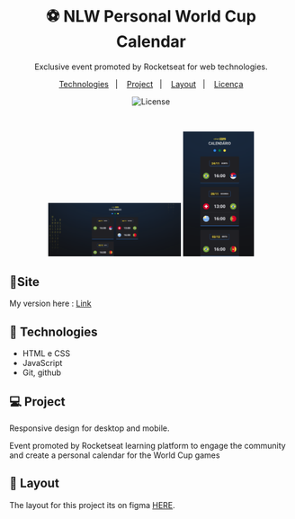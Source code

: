 <h1 align="center"> ⚽ NLW Personal World Cup Calendar</h1>

<p align="center">
Exclusive event promoted by Rocketseat for web technologies.
</p>

<p align="center">
  <a href="#-tecnologias">Technologies</a>&nbsp;&nbsp;&nbsp;|&nbsp;&nbsp;&nbsp;
  <a href="#-projeto">Project</a>&nbsp;&nbsp;&nbsp;|&nbsp;&nbsp;&nbsp;
  <a href="#-layout">Layout</a>&nbsp;&nbsp;&nbsp;|&nbsp;&nbsp;&nbsp;
  <a href="#memo-licença">Licença</a>
</p>

<p align="center">
  <img alt="License" src="https://img.shields.io/static/v1?label=license&message=MIT&color=49AA26&labelColor=000000">
</p>

<br>

<p align="center">
<img alt="NLW Copa" src="./desktop.png" width="47%">
<img alt="NLW Copa" src="./mobile.png" width="25%">
</p>

## 🍳Site

My version here : [Link](https://hopeicanchangemyusername.github.io/Rocketseat-NLW-Copa/)

## 🚀 Technologies

- HTML e CSS
- JavaScript
- Git, github

## 💻 Project

Responsive design for desktop and mobile.

Event promoted by Rocketseat learning platform to engage the community and create a personal calendar for the World Cup games

## 🔖 Layout

The layout for this project its on figma [HERE](https://www.figma.com/community/file/1169028052212317700).
